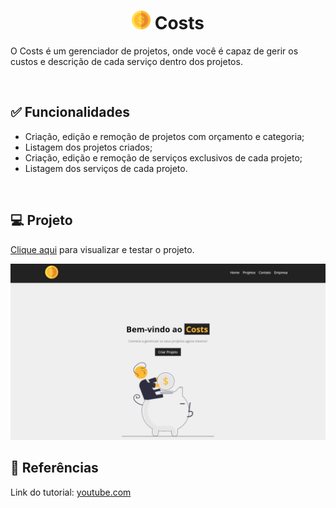 <h1 align="center"><img width="30px" src="https://github.com/Thainno/costs/blob/main/src/img/costs_logo.png"> Costs</h1>

<p>O Costs é um gerenciador de projetos, onde você é capaz de gerir os custos e descrição de cada serviço dentro dos projetos. </p><br>

<h2>✅ Funcionalidades</h2>
<ul>
  <li>Criação, edição e remoção de projetos com orçamento e categoria;</li>
  <li>Listagem dos projetos criados;</li>
  <li>Criação, edição e remoção de serviços exclusivos de cada projeto;</li>
  <li>Listagem dos serviços de cada projeto.</li>
</ul><br>

<h2>💻 Projeto</h2>

<p><a href="https://thainno.github.io/costs/">Clique aqui</a> para visualizar e testar o projeto.</p

<img src="https://github.com/Thainno/costs/blob/main/src/img/deploy.jpg"></img><br>

###

<h2>🔗 Referências</h2>
<p>Link do tutorial: <a href="https://www.youtube.com/watch?v=FXqX7oof0I4&list=PLnDvRpP8BneyVA0SZ2okm-QBojomniQVO&index=1"</a>youtube.com</p>

